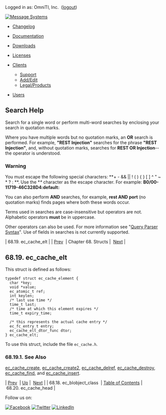 Logged in as: OmniTI, Inc.  ([logout](https://support.messagesystems.com/logout.php))

[![Message Systems](https://support.messagesystems.com/images/ms-white205.png)](https://support.messagesystems.com/start.php) 

*   [Changelog](https://support.messagesystems.com/start.php?show=changelog)
*   [Documentation](https://support.messagesystems.com/docs/)
*   [Downloads](https://support.messagesystems.com/start.php)

*   [Licenses](https://support.messagesystems.com/license_summary.php)
*   <a href="">Clients</a>
    *   [Support](https://support.messagesystems.com/cs.php)
    *   [Add/Edit](https://support.messagesystems.com/edit_client.php)
    *   [Legal/Products](https://support.messagesystems.com/edit_products.php)
*   [Users](https://support.messagesystems.com/edit_customer.php)

## Search Help

Search for a single word or perform multi-word searches by enclosing your search in quotation marks.

Where you have multiple words but no quotation marks, an **OR** search is performed. For example, **"REST Injection"** searches for the phrase **"REST Injection"**, and, without quotation marks, searches for **REST OR Injection**--the operator is understood.

### Warning

You must escape the following special characters: **+ - && || ! ( ) { } [ ] ^ " ~ * ? : \**. Use the **\** character as the escape character. For example: **B0/00-11719-46C328D4\:default\:**

You can also perform **AND** searches, for example, **rest AND port** (no quotation marks) finds pages where both these words occur.

Terms used in searches are case-insensitive but operators are not. Alphabetic operators **must** be in uppercase.

Other operators can also be used. For more information see "[Query Parser Syntax](https://lucene.apache.org/core/old_versioned_docs/versions/3_0_0/queryparsersyntax.html)". Use of fields in searches is not currently supported.

| 68.19. ec_cache_elt |
| [Prev](structs.ec_blobject_class.php)  | Chapter 68. Structs |  [Next](structs.ec_cache_head.php) |

## 68.19. ec_cache_elt

This struct is defined as follows:

```
typedef struct ec_cache_element {
  char *key;
  void *value;
  ec_atomic_t ref;
  int keylen;
  /* last use time */
  time_t last;
  /* time at which this element expires */
  time_t expiry_time;

  /* this represents the actual cache entry */
  ec_fc_entry_t entry;
  ec_cache_elt_dtor_func dtor;
} ec_cache_elt;
```

To use this struct, include the file `ec_cache.h`.

### 68.19.1. See Also

[ec_cache_create](apis.ec_cache_create.php "ec_cache_create"), [ec_cache_create2](apis.ec_cache_create2.php "ec_cache_create2"), [ec_cache_delref](apis.ec_cache_delref.php "ec_cache_delref"), [ec_cache_destroy](apis.ec_cache_destroy.php "ec_cache_destroy"), [ec_cache_find](apis.ec_cache_find.php "ec_cache_find"), and [ec_cache_insert](apis.ec_cache_insert.php "ec_cache_insert").

| [Prev](structs.ec_blobject_class.php)  | [Up](structs.php) |  [Next](structs.ec_cache_head.php) |
| 68.18. ec_blobject_class  | [Table of Contents](index.php) |  68.20. ec_cache_head |

Follow us on:

[![Facebook](https://support.messagesystems.com/images/icon-facebook.png)](http://www.facebook.com/messagesystems) [![Twitter](https://support.messagesystems.com/images/icon-twitter.png)](http://twitter.com/#!/MessageSystems) [![LinkedIn](https://support.messagesystems.com/images/icon-linkedin.png)](http://www.linkedin.com/company/message-systems)